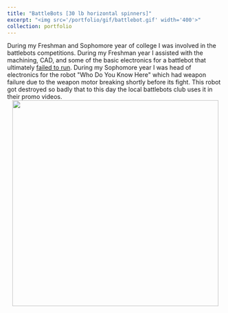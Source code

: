 ```yaml
---
title: "BattleBots [30 lb horizontal spinners]"
excerpt: "<img src='/portfolio/gif/battlebot.gif' width='400'>"
collection: portfolio
---
```


During my Freshman and Sophomore year of college I was involved in the battlebots competitions. During my Freshman year I assisted with the machining, CAD, and some of the basic electronics for a battlebot that ultimately [failed to run](https://www.youtube.com/watch?v=yUQY5pSI5T0). During my Sophomore year I was head of electronics for the robot "Who Do You Know Here" which had weapon failure due to the weapon motor breaking shortly before its fight. This robot got destroyed so badly that to this day the local battlebots club uses it in their promo videos.
[<img src="/portfolio/gif/battlebot.gif" width="480" style="display: block; margin: 0 auto" />]( https://www.youtube.com/watch?v=55PbpuUi2n0 "WDYKH" )
